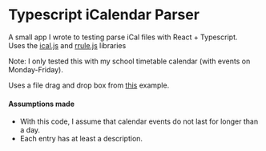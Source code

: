 # Typescript iCalendar Parser

A small app I wrote to testing parse iCal files with React + Typescript.  
Uses the [ical.js](https://github.com/peterbraden/ical.js) and [rrule.js](https://github.com/jakubroztocil/rrule) libraries  
  
Note: I only tested this with my school timetable calendar (with events on Monday-Friday).  
  
Uses a file drag and drop box from [this](https://spin.atomicobject.com/2018/09/13/file-uploader-react-typescript/) example.  
  
#### Assumptions made
* With this code, I assume that calendar events do not last for longer than a day.  
* Each entry has at least a description.  